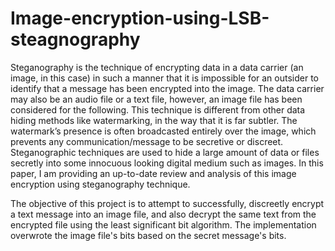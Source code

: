 # Image-encryption-using-LSB-steagnography
Steganography is the technique of encrypting data in a data carrier (an image, in this case) in such a manner that it is impossible for an outsider to identify that a message has been encrypted into the image. The data carrier may also be an audio file or a text file, however, an image file has been considered for the following. This technique is different from other data hiding methods like watermarking, in the way that it is far subtler. The watermark’s presence is often broadcasted entirely over the image, which prevents any communication/message to be secretive or discreet. Steganographic techniques are used to hide a large amount of data or files secretly into some innocuous looking digital medium such as images.  In this paper, I am providing an up-to-date review and analysis of this image encryption using steganography technique.

The objective of this project is to attempt to successfully, discreetly encrypt a text message into an image file, and also decrypt the same text from the encrypted file using the least significant bit algorithm. The implementation overwrote the image file's bits based on the secret message's bits.
